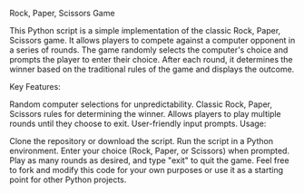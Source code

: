 Rock, Paper, Scissors Game

This Python script is a simple implementation of the classic Rock, Paper, Scissors game. It allows players to compete against a computer opponent in a series of rounds. The game randomly selects the computer's choice and prompts the player to enter their choice. After each round, it determines the winner based on the traditional rules of the game and displays the outcome.

Key Features:

Random computer selections for unpredictability.
Classic Rock, Paper, Scissors rules for determining the winner.
Allows players to play multiple rounds until they choose to exit.
User-friendly input prompts.
Usage:

Clone the repository or download the script.
Run the script in a Python environment.
Enter your choice (Rock, Paper, or Scissors) when prompted.
Play as many rounds as desired, and type "exit" to quit the game.
Feel free to fork and modify this code for your own purposes or use it as a starting point for other Python projects.






